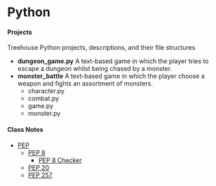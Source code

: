 # Python

#### Projects
   Treehouse Python projects, descriptions, and their file structures
* __dungeon_game.py__
    A text-based game in which the player tries to escape a dungeon whilst being chased by a monster.
* __monster_battle__
   A text-based game in which the player choose a weapon and fights an assortment of monsters.
   * character.py
   * combat.py
   * game.py
   * monster.py

#### Class Notes
* [PEP](http://legacy.python.org/dev/peps/)
   * [PEP 8](http://legacy.python.org/dev/peps/pep-0008/)
      * [PEP 8 Checker](http://pep8online.com/)
   * [PEP 20](http://legacy.python.org/dev/peps/pep-0020/)
   * [PEP 257](http://legacy.python.org/dev/peps/pep-0257/)
